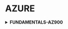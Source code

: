 # AZURE
<details>
  <summary><strong>FUNDAMENTALS-AZ900</strong></summary>
  ¿QUE ES CLOUD COMPUTING?
  - Suministro bajo de demanda (On demand)- potencia de calculo , almacenamiento de bases de datos,aplicaciones.
  - Plataforma de servicios en el cloud con precios de pago por uso.
  - Aprovisionar exactamente el tipo y tamaño de los recursos que necesitas.
</details>
